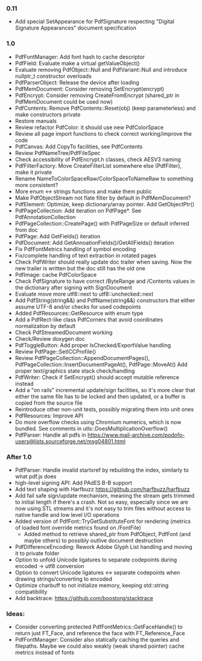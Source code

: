 ### 0.11
- Add special SetAppearance for PdfSignature respecting
  "Digital Signature Appearances" document specification

### 1.0
- PdfFontManager: Add font hash to cache descriptor
- PdfField: Evaluate make a virtual getValueObject()
- Evaluate removing PdfObject::Null and PdfVariant::Null and introduce nullptr_t constructor overloads
- PdfParserObject: Release the device after loading
- PdfMemDocument: Consider removing SetEncrypt(encrypt)
- PdfEncrypt: Consider removing CreateFromEncrypt (shared_ptr in PdfMemDocument could be used now)
- PdfContents: Remove PdfContents::Reset(obj) (keep parameterless) and make constructors private
- Restore manuals
- Review refactor PdfColor: it should use new PdfColorSpace
- Review all page import functions to check correct working/improve
  the code
- PdfCanvas: Add CopyTo facilities, see PdfContents
- Review PdfNameTree/PdfFileSpec
- Check accessibility of PdfEncrypt.h classes, check AESV3 naming
- PdfFilterFactory: Move CreateFilterList somewhere else (PdfFilter), make it private
- Rename NameToColorSpaceRaw/ColorSpaceToNameRaw to something more consistent?
- More enum <-> strings functions and make them public
- Make PdfObjectStream not flate filter by default in PdfMemDocument?
- PdfElement: Optimize, keep dictionary/array pointer. Add GetObjectPtr()
- PdfPageCollection: Add iteration on PdfPage*. See PdfAnnotationCollection
- PdfPageCollection::CreatePage() with PdfPageSize or default inferred from doc
- PdfPage: Add GetFields() iteration
- PdfDocument: Add GetAnnoationFields()/GetAllFields() iteration
- Fix PdfFontMetrics handling of symbol encoding
- Fix/complete handling of text extraction in rotated pages
- Check PdfWriter should really update doc trailer when saving.
  Now the new trailer is written but the doc still has the old one
- PdfImage: cache PdfColorSpace
- Check PdfSignature to have correct /ByteRange and /Contents
values in the dictionary after signing with SignDocument
- Evaluate move more utf8::next to utf8::unchecked::next
- Add PdfString(string&&) and PdfName(string&&) constructors that
either assume UTF-8 and/or checks for used codepoints
- Added PdfResources::GetResource with enum type
- Add a PdfRect-like class PdfCorners that avoid coordinates normalization
  by default
- Check PdfStreamedDocument working
- Check/Review doxygen doc
- PdfToggleButton: Add proper IsChecked/ExportValue handling
- Review PdfPage::SetICCProfile()
- Review PdfPageCollection::AppendDocumentPages(),
  PdfPageCollection::InsertDocumentPageAt(), PdfPage::MoveAt()
  Add proper text/graphics state stack check/handling
- PdfWriter: Check if SetEncrypt() should accept mutable reference instead
- Add a "on rails" incremental update/sign facilities, so it's more
  clear that either the same file has to be locked and then updated,
  or a buffer is copied from the source file
- Reintroduce other non-unit tests, possibly migrating them into unit ones
- PdfResources: Improve API
- Do more overflow checks using Chromium numerics, which is now
  bundled. See comments in utls::DoesMultiplicationOverflow()
- PdfParser: Handle all pdfs in
  https://www.mail-archive.com/podofo-users@lists.sourceforge.net/msg04801.html

### After 1.0
- PdfParser: Handle invalid startxref by rebuilding the index,
  similarly to what pdf.js does
- high-level signing API: Add PAdES B-B support
- Add text shaping with Harfbuzz https://github.com/harfbuzz/harfbuzz
- Add fail safe sign/update mechanism, meaning the stream gets trimmed
  to initial length if there's a crash. Not so easy, especially since
  we are now using STL streams and it's not easy to trim files
  without access to native handle and low level I/O operations
- Added version of PdfFont::TryGetSubstituteFont for rendering
  (metrics of loaded font override metrics found on /FontFile)
  - Added method to retrieve shared_ptr from PdfObject, PdfFont (and
  maybe others) to possibly outlive document destruction
- PdfDifferenceEncoding: Rework Adobe Glyph List handling and moving it to private folder
- Option to unfold Unicode ligatures to separate codepoints during encoded -> utf8 conversion
- Option to convert Unicode ligatures <-> separate codepoints when drawing strings/converting to encoded
- Optimize charbuff to not initialize memory, keeping std::string compatibility
- Add backtrace: https://github.com/boostorg/stacktrace

### Ideas:
- Consider converting protected PdfFontMetrics::GetFaceHandle() to return just FT_Face,
and reference the face with FT_Reference_Face
- PdfFontManager: Consider also statically caching the queries and filepaths.
  Maybe we could also weakly (weak shared pointer) cache metrics instead of fonts
